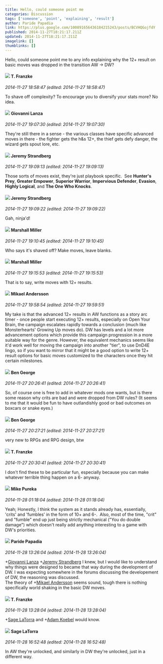 ```yaml
---
title: Hello, could someone point me
categories: Discussion
tags: ['someone', 'point', 'explaining', 'result']
author: Paride Papadia
link: https://plus.google.com/100891656436184215243/posts/BCVHQGojfdY
published: 2014-11-27T18:21:17.211Z
updated: 2014-11-27T18:21:17.211Z
imagelink: []
thumblinks: []
---
```


Hello, could someone point me to any info explaining why the 12+ result on basic moves was dropped in the transition AW -&gt; DW?
<div id='comment z12rvpdpkzymtlz1w23hzztwxmvttd5u5'>
  <h4><img src='{{site.baseurl}}//images/avatars/110330901807759406775_photo.jpg'> T. Franzke</h4>
      <p><cite>2014-11-27 18:58:47 (edited: 2014-11-27 18:58:47)</cite></p>
        <p>To shave off complexity? To encourage you to diversify your stats more? No idea. </p>
</div>
        

<div id='comment z12rvpdpkzymtlz1w23hzztwxmvttd5u5'>
  <h4><img src='{{site.baseurl}}//images/avatars/102768177673605279668_photo.jpg'> Giovanni Lanza</h4>
      <p><cite>2014-11-27 19:07:30 (edited: 2014-11-27 19:07:30)</cite></p>
        <p>They&#39;re still there in a sense - the various classes have specific advanced moves in there - the fighter gets the h&amp;s 12+, the thief gets defy danger, the wizard gets spout lore, etc.</p>
</div>
        

<div id='comment z12rvpdpkzymtlz1w23hzztwxmvttd5u5'>
  <h4><img src='{{site.baseurl}}//images/avatars/102595580176380683252_photo.jpg'> Jeremy Strandberg</h4>
      <p><cite>2014-11-27 19:09:13 (edited: 2014-11-27 19:09:13)</cite></p>
        <p>Those sorts of moves exist, they&#39;re just playbook specific.  See <b>Hunter&#39;s Prey</b>, <b>Greater Empower</b>, <b>Superior Warrior</b>, <b>Impervious Defender</b>, <b>Evasion</b>, <b>Highly Logical</b>, and <b>The One Who Knocks</b>.</p>
</div>
        

<div id='comment z12rvpdpkzymtlz1w23hzztwxmvttd5u5'>
  <h4><img src='{{site.baseurl}}//images/avatars/102595580176380683252_photo.jpg'> Jeremy Strandberg</h4>
      <p><cite>2014-11-27 19:09:22 (edited: 2014-11-27 19:09:22)</cite></p>
        <p>Gah, ninja&#39;d!</p>
</div>
        

<div id='comment z12rvpdpkzymtlz1w23hzztwxmvttd5u5'>
  <h4><img src='{{site.baseurl}}//images/avatars/113927217394445366066_photo.jpg'> Marshall Miller</h4>
      <p><cite>2014-11-27 19:10:45 (edited: 2014-11-27 19:10:45)</cite></p>
        <p>Who says it&#39;s shaved off? Make moves, leave blanks.</p>
</div>
        

<div id='comment z12rvpdpkzymtlz1w23hzztwxmvttd5u5'>
  <h4><img src='{{site.baseurl}}//images/avatars/113927217394445366066_photo.jpg'> Marshall Miller</h4>
      <p><cite>2014-11-27 19:15:53 (edited: 2014-11-27 19:15:53)</cite></p>
        <p>That is to say, write moves with 12+ results.</p>
</div>
        

<div id='comment z12rvpdpkzymtlz1w23hzztwxmvttd5u5'>
  <h4><img src='{{site.baseurl}}//images/avatars/113850571702998965194_photo.jpg'> Mikael Andersson</h4>
      <p><cite>2014-11-27 19:58:54 (edited: 2014-11-27 19:59:51)</cite></p>
        <p>My take is that the advanced 12+ results in AW functions as a story arc timer - once people start executing 12+ results, especially on Open Your Brain, the campaign escalates rapidly towards a conclusion (much like Monsterhearts&#39; Growing Up moves do). DW has levels and a lot more advancement options which provide this campaign progression in a more suitable way for the genre. However, the equivalent mechanics seems like it&#39;d work well for moving the campaign into another &quot;tier&quot;, to use DnD4E lingo, so if you want to mirror that it might be a good option to write 12+ result options for basic moves customized to the characters once they hit certain milestones. </p>
</div>
        

<div id='comment z12rvpdpkzymtlz1w23hzztwxmvttd5u5'>
  <h4><img src='{{site.baseurl}}//images/avatars/104241865223099391124_photo.jpg'> Ben George</h4>
      <p><cite>2014-11-27 20:26:41 (edited: 2014-11-27 20:26:41)</cite></p>
        <p>So, of course one is free to add in whatever mods one wants, but is there some reason why crits are bad and were dropped from DW rules? (It seems to me that it would be fun to have outlandishly good or bad outcomes on boxcars or snake eyes.)</p>
</div>
        

<div id='comment z12rvpdpkzymtlz1w23hzztwxmvttd5u5'>
  <h4><img src='{{site.baseurl}}//images/avatars/104241865223099391124_photo.jpg'> Ben George</h4>
      <p><cite>2014-11-27 20:27:21 (edited: 2014-11-27 20:27:21)</cite></p>
        <p>very new to RPGs and RPG design, btw</p>
</div>
        

<div id='comment z12rvpdpkzymtlz1w23hzztwxmvttd5u5'>
  <h4><img src='{{site.baseurl}}//images/avatars/110330901807759406775_photo.jpg'> T. Franzke</h4>
      <p><cite>2014-11-27 20:30:41 (edited: 2014-11-27 20:30:41)</cite></p>
        <p>I don&#39;t find these to be particular fun, especially because you can make whatever terrible thing happen on a 6- anyway.</p>
</div>
        

<div id='comment z12rvpdpkzymtlz1w23hzztwxmvttd5u5'>
  <h4><img src='{{site.baseurl}}//images/avatars/106707833102836285495_photo.jpg'> Mike Pureka</h4>
      <p><cite>2014-11-28 01:18:04 (edited: 2014-11-28 01:18:04)</cite></p>
        <p>Yeah; Honestly, I think the system as it stands already has, essentially, &#39;crits&#39; and &#39;fumbles&#39; in the form of 10+ and 6-.  Also, most of the time, &quot;crit&quot; and &quot;fumble&quot; end up just being strictly mechanical (&quot;You do double damage&quot;) which doesn&#39;t really add anything interesting to a game with DW&#39;s priorities.</p>
</div>
        

<div id='comment z12rvpdpkzymtlz1w23hzztwxmvttd5u5'>
  <h4><img src='{{site.baseurl}}//images/avatars/100891656436184215243_photo.jpg'> Paride Papadia</h4>
      <p><cite>2014-11-28 13:26:04 (edited: 2014-11-28 13:26:04)</cite></p>
        <p><span class="proflinkWrapper"><span class="proflinkPrefix">+</span><a class="proflink" href="https://plus.google.com/102768177673605279668" oid="102768177673605279668">Giovanni Lanza</a></span> <span class="proflinkWrapper"><span class="proflinkPrefix">+</span><a class="proflink" href="https://plus.google.com/102595580176380683252" oid="102595580176380683252">Jeremy Strandberg</a></span> I knew, but I would like to understand why things were designed to became that way during the development of DW. I was expecting somewhere in the forums discussing the developement of DW, the reasoning was discussed.<br />The theory of <span class="proflinkWrapper"><span class="proflinkPrefix">+</span><a class="proflink" href="https://plus.google.com/113850571702998965194" oid="113850571702998965194">Mikael Andersson</a></span> seems sound, tough there is nothing specifically world shaking in the basic DW moves.</p>
</div>
        

<div id='comment z12rvpdpkzymtlz1w23hzztwxmvttd5u5'>
  <h4><img src='{{site.baseurl}}//images/avatars/110330901807759406775_photo.jpg'> T. Franzke</h4>
      <p><cite>2014-11-28 13:28:04 (edited: 2014-11-28 13:28:04)</cite></p>
        <p><span class="proflinkWrapper"><span class="proflinkPrefix">+</span><a class="proflink" href="https://plus.google.com/117415966179711277938" oid="117415966179711277938">Sage LaTorra</a></span> and <span class="proflinkWrapper"><span class="proflinkPrefix">+</span><a class="proflink" href="https://plus.google.com/112484087750169360510" oid="112484087750169360510">Adam Koebel</a></span> would know. </p>
</div>
        

<div id='comment z12rvpdpkzymtlz1w23hzztwxmvttd5u5'>
  <h4><img src='{{site.baseurl}}//images/avatars/117415966179711277938_photo.jpg'> Sage LaTorra</h4>
      <p><cite>2014-11-28 16:52:48 (edited: 2014-11-28 16:52:48)</cite></p>
        <p>In AW they&#39;re unlocked, and similarly in DW they&#39;re unlocked, just in a different way.</p>
</div>
        